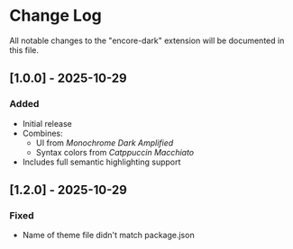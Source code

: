 # Change Log

All notable changes to the "encore-dark" extension will be documented in this file.

## [1.0.0] - 2025-10-29

### Added
- Initial release
 - Combines:
   - UI from *Monochrome Dark Amplified*
   - Syntax colors from *Catppuccin Macchiato*
 - Includes full semantic highlighting support
  
## [1.2.0] - 2025-10-29

### Fixed
- Name of theme file didn't match package.json
